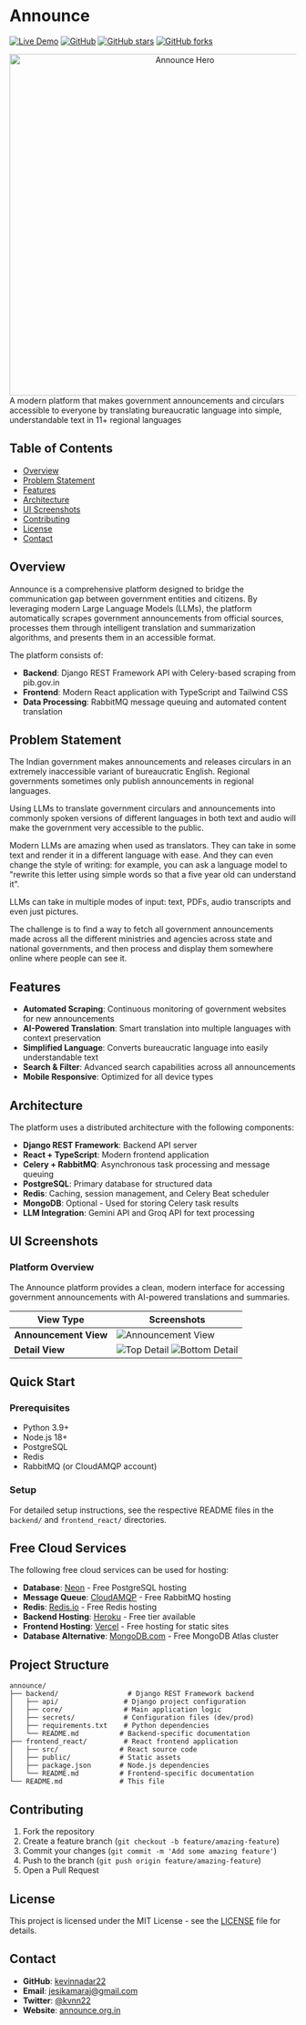 # Announce



[![Live Demo](https://img.shields.io/badge/demo-announce.org.in-blue.svg)](https://announce.org.in)
[![GitHub](https://img.shields.io/github/license/kevinnadar22/announce)](https://github.com/kevinnadar22/announce/blob/main/LICENSE)
[![GitHub stars](https://img.shields.io/github/stars/kevinnadar22/announce?style=social)](https://github.com/kevinnadar22/announce/stargazers)
[![GitHub forks](https://img.shields.io/github/forks/kevinnadar22/announce?style=social)](https://github.com/kevinnadar22/announce/network/members)


<div align="center">
  <img src="asset/hero.png" alt="Announce Hero" width="600">
</div>
A modern platform that makes government announcements and circulars accessible to everyone by translating bureaucratic language into simple, understandable text in 11+ regional languages

## Table of Contents

- [Overview](#overview)
- [Problem Statement](#problem-statement)
- [Features](#features)
- [Architecture](#architecture)
- [UI Screenshots](#ui-screenshots)
- [Contributing](#contributing)
- [License](#license)
- [Contact](#contact)

## Overview

Announce is a comprehensive platform designed to bridge the communication gap between government entities and citizens. By leveraging modern Large Language Models (LLMs), the platform automatically scrapes government announcements from official sources, processes them through intelligent translation and summarization algorithms, and presents them in an accessible format.

The platform consists of:
- **Backend**: Django REST Framework API with Celery-based scraping from pib.gov.in
- **Frontend**: Modern React application with TypeScript and Tailwind CSS
- **Data Processing**: RabbitMQ message queuing and automated content translation

## Problem Statement

The Indian government makes announcements and releases circulars in an extremely inaccessible variant of bureaucratic English. Regional governments sometimes only publish announcements in regional languages.

Using LLMs to translate government circulars and announcements into commonly spoken versions of different languages in both text and audio will make the government very accessible to the public.

Modern LLMs are amazing when used as translators. They can take in some text and render it in a different language with ease. And they can even change the style of writing: for example, you can ask a language model to "rewrite this letter using simple words so that a five year old can understand it".

LLMs can take in multiple modes of input: text, PDFs, audio transcripts and even just pictures.

The challenge is to find a way to fetch all government announcements made across all the different ministries and agencies across state and national governments, and then process and display them somewhere online where people can see it.

## Features

- **Automated Scraping**: Continuous monitoring of government websites for new announcements
- **AI-Powered Translation**: Smart translation into multiple languages with context preservation
- **Simplified Language**: Converts bureaucratic language into easily understandable text
- **Search & Filter**: Advanced search capabilities across all announcements
- **Mobile Responsive**: Optimized for all device types

## Architecture

The platform uses a distributed architecture with the following components:

- **Django REST Framework**: Backend API server
- **React + TypeScript**: Modern frontend application
- **Celery + RabbitMQ**: Asynchronous task processing and message queuing
- **PostgreSQL**: Primary database for structured data
- **Redis**: Caching, session management, and Celery Beat scheduler
- **MongoDB**: Optional - Used for storing Celery task results
- **LLM Integration**: Gemini API and Groq API for text processing

## UI Screenshots

### Platform Overview
The Announce platform provides a clean, modern interface for accessing government announcements with AI-powered translations and summaries.

| View Type | Screenshots |
|-----------|-------------|
| **Announcement View** | ![Announcement View](asset/filter.png) |
| **Detail View** | ![Top Detail](asset/topdetail.png) ![Bottom Detail](asset/bottomdetail.png) |

## Quick Start

### Prerequisites

- Python 3.9+
- Node.js 18+
- PostgreSQL
- Redis
- RabbitMQ (or CloudAMQP account)

### Setup

For detailed setup instructions, see the respective README files in the `backend/` and `frontend_react/` directories.

## Free Cloud Services

The following free cloud services can be used for hosting:

- **Database**: [Neon](https://neon.tech) - Free PostgreSQL hosting
- **Message Queue**: [CloudAMQP](https://cloudamqp.com) - Free RabbitMQ hosting
- **Redis**: [Redis.io](https://redis.io) - Free Redis hosting
- **Backend Hosting**: [Heroku](https://heroku.com) - Free tier available
- **Frontend Hosting**: [Vercel](https://vercel.com) - Free hosting for static sites
- **Database Alternative**: [MongoDB.com](https://mongodb.com) - Free MongoDB Atlas cluster

## Project Structure

```
announce/
├── backend/                 # Django REST Framework backend
│   ├── api/                # Django project configuration
│   ├── core/               # Main application logic
│   ├── secrets/            # Configuration files (dev/prod)
│   ├── requirements.txt    # Python dependencies
│   └── README.md          # Backend-specific documentation
├── frontend_react/         # React frontend application
│   ├── src/               # React source code
│   ├── public/            # Static assets
│   ├── package.json       # Node.js dependencies
│   └── README.md          # Frontend-specific documentation
└── README.md              # This file
```

## Contributing

1. Fork the repository
2. Create a feature branch (`git checkout -b feature/amazing-feature`)
3. Commit your changes (`git commit -m 'Add some amazing feature'`)
4. Push to the branch (`git push origin feature/amazing-feature`)
5. Open a Pull Request

## License

This project is licensed under the MIT License - see the [LICENSE](LICENSE) file for details.

## Contact

- **GitHub**: [kevinnadar22](https://github.com/kevinnadar22/announce)
- **Email**: jesikamaraj@gmail.com
- **Twitter**: [@kvnn22](https://x.com/kvnn22)
- **Website**: [announce.org.in](https://announce.org.in)